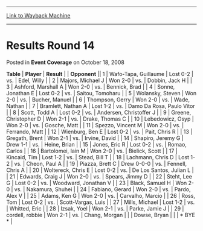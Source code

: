 
---
[Link to Wayback Machine](https://web.archive.org/web/20221006041009/https://magic.wizards.com/en/articles/archive/event-coverage/results-round-14-2008-10-18)

[_metadata_:description]:- "TablePlayerResult Opponent 1Wafo-Tapa, GuillaumeLost 0-2vs.Edel, Willy 2Majors, Michael JWon 2-0vs.Dobbin, Jack H 3Ashford, Marshall AWon 2-0vs.Bennick, Brad 4Sonne, Jonathan ELost 0-2vs.Saitou, Tomoharu 5Wolansky, StevenWon 2-0vs.Bucher, Manuel 6Thompson, GerryWon 2-0vs.Wade, Nathan 7Bramlett, Nathan ALost 1-2vs.Damo Da Rosa, Paulo Vitor 8Scott, Todd ALost 0-2vs.Andersen,"
[_metadata_:generator]:- "Drupal 7 (http://drupal.org)"
[_metadata_:node]:- "438846"
[_metadata_:publish_date]:- "2008-10-18"
[_metadata_:source]:- "div-main-content"
[_metadata_:title]:- "Results Round 14"
[_metadata_:wayback_capture_timestamp]:- "2022-10-06 04:10:09"
[_metadata_:wayback_raw_url]:- "https://web.archive.org/web/20221006041009id_/https://magic.wizards.com/en/articles/archive/event-coverage/results-round-14-2008-10-18"
[_metadata_:wayback_url]:- "https://magic.wizards.com/en/articles/archive/event-coverage/results-round-14-2008-10-18"
---


Results Round 14
================



 Posted in **Event Coverage**
 on October 18, 2008 












 **Table** | **Player** | **Result** |  | **Opponent** ||  1 | Wafo-Tapa, Guillaume | Lost 0-2 | vs. | Edel, Willy |
|  2 | Majors, Michael J | Won 2-0 | vs. | Dobbin, Jack H |
|  3 | Ashford, Marshall A | Won 2-0 | vs. | Bennick, Brad |
|  4 | Sonne, Jonathan E | Lost 0-2 | vs. | Saitou, Tomoharu |
|  5 | Wolansky, Steven | Won 2-0 | vs. | Bucher, Manuel |
|  6 | Thompson, Gerry | Won 2-0 | vs. | Wade, Nathan |
|  7 | Bramlett, Nathan A | Lost 1-2 | vs. | Damo Da Rosa, Paulo Vitor |
|  8 | Scott, Todd A | Lost 0-2 | vs. | Andersen, Christoffer J |
|  9 | Greene, Christopher D | Won 2-1 | vs. | Drake, Thomas C |
|  10 | Lebedowicz, Osyp | Won 2-0 | vs. | Gosche, Matt |
|  11 | Spezzo, Vincent M | Won 2-0 | vs. | Ferrando, Matt |
|  12 | Wienburg, Ben E | Lost 0-2 | vs. | Pait, Chris R |
|  13 | Gregath, Brent | Won 2-1 | vs. | Irvine, David |
|  14 | Shapiro, Jeremy G | Drew 1-1 | vs. | Heine, Brian |
|  15 | Jones, Eric R | Lost 0-2 | vs. | Romao, Carlos |
|  16 | Bartolomei, Iain M | Won 2-0 | vs. | Bielick, Scott |
|  17 | Kincaid, Tim | Lost 1-2 | vs. | Stead, Bill T |
|  18 | Lachmann, Chris D | Lost 1-2 | vs. | Cheon, Paul A |
|  19 | Piazza, Brett C | Drew 0-0-0 | vs. | Fennell, Chris A |
|  20 | Woltereck, Chris E | Lost 0-2 | vs. | De Los Santos, Julian L |
|  21 | Edwards, Craig J | Won 2-0 | vs. | Spears, Jimmy D |
|  22 | Steht, Lee G | Lost 0-2 | vs. | Woodward, Jonathan V |
|  23 | Black, Samuel H | Won 2-0 | vs. | Nakamura, Shuhei |
|  24 | Fabiano, Gerard | Won 2-0 | vs. | Pardo, Alex V |
|  25 | Adams, Ken G | Won 2-0 | vs. | Carvalho, Marcio |
|  26 | Ross, Tom | Lost 0-2 | vs. | Scott-Vargas, Luis |
|  27 | Mills, Michael | Lost 1-2 | vs. | Whitted, Eric |
|  28 | Izsak, Yoel | Won 2-1 | vs. | Parke, Jamie J |
|  29 | cordell, robbie | Won 2-1 | vs. | Chang, Morgan |
|  | Dowse, Bryan |  |  | \* BYE \* |







